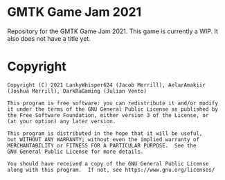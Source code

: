 # GMTK Game Jam 2021
 Repository for the GMTK Game Jam 2021.
 This game is currently a WIP. It also does not have a title yet.
 
# Copyright

    Copyright (C) 2021 LankyWhisper624 (Jacob Merrill), AelarAmakiir (Joshua Merrill), DarkRaGaming (Julian Vento)

    This program is free software: you can redistribute it and/or modify
    it under the terms of the GNU General Public License as published by
    the Free Software Foundation, either version 3 of the License, or
    (at your option) any later version.

    This program is distributed in the hope that it will be useful,
    but WITHOUT ANY WARRANTY; without even the implied warranty of
    MERCHANTABILITY or FITNESS FOR A PARTICULAR PURPOSE.  See the
    GNU General Public License for more details.

    You should have received a copy of the GNU General Public License
    along with this program.  If not, see https://www.gnu.org/licenses/
